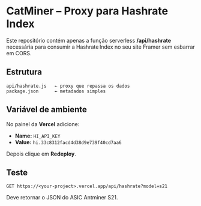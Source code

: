 # CatMiner – Proxy para Hashrate Index

Este repositório contém apenas a função serverless **/api/hashrate** necessária
para consumir a Hashrate Index no seu site Framer sem esbarrar em CORS.

## Estrutura
```
api/hashrate.js   ← proxy que repassa os dados
package.json      ← metadados simples
```

## Variável de ambiente
No painel da **Vercel** adicione:

- **Name:** `HI_API_KEY`
- **Value:** `hi.33c8312facd4d38d9e739f40cd7aa6`

Depois clique em **Redeploy**.

## Teste
```
GET https://<your-project>.vercel.app/api/hashrate?model=s21
```
Deve retornar o JSON do ASIC Antminer S21.
